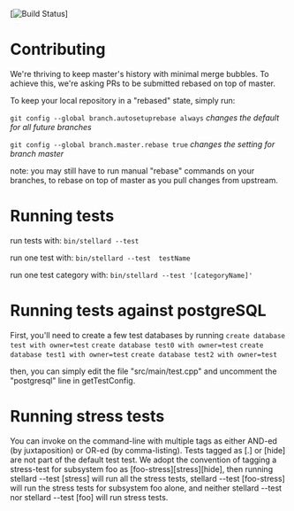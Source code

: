 [![Build Status](https://magnum.travis-ci.com/stellar/hayashi.svg?token=u11W8KHX2y4hfGqbzE1E)]

# Contributing

  We're thriving to keep master's history with minimal merge bubbles. To achieve this, we're asking PRs to be submitted rebased on top of master.

To keep your local repository in a "rebased" state, simply run:

`git config --global branch.autosetuprebase always` *changes the default for all future branches*  

`git config --global branch.master.rebase true` *changes the setting for branch master*

note: you may still have to run manual "rebase" commands on your branches, to rebase on top of master as you pull changes from upstream.

# Running tests

run tests with:
  `bin/stellard --test`

run one test with:
  `bin/stellard --test  testName`

run one test category with:
  `bin/stellard --test '[categoryName]'`

# Running tests against postgreSQL
 First, you'll need to create a few test databases by running
 `create database test with owner=test`
 `create database test0 with owner=test`
 `create database test1 with owner=test`
 `create database test2 with owner=test`

then, you can simply edit the file "src/main/test.cpp" and uncomment the "postgresql" line in getTestConfig.

# Running stress tests
You can invoke on the command-line with multiple tags as either AND-ed (by juxtaposition) or OR-ed (by comma-listing). Tests tagged as [.] or [hide] are not part of the default test test. We adopt the convention of tagging a stress-test for subsystem foo as [foo-stress][stress][hide], then running stellard --test [stress] will run all the stress tests, stellard --test [foo-stress] will run the stress tests for subsystem foo alone, and neither stellard --test nor stellard --test [foo] will run stress tests. 